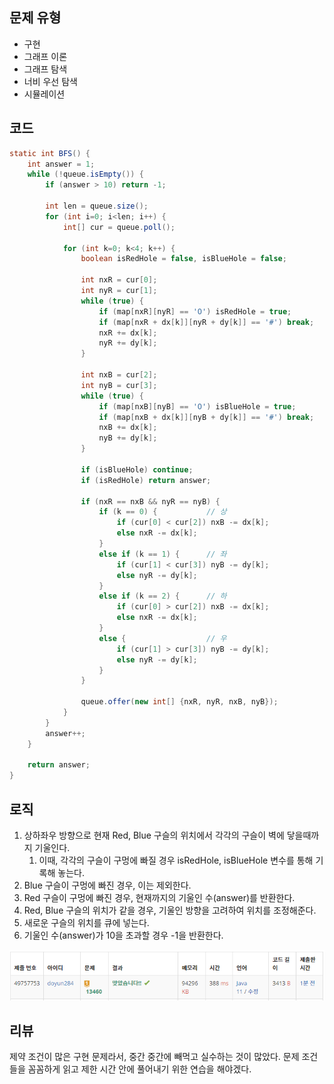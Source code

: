 ## 문제 유형
- 구현
- 그래프 이론
- 그래프 탐색
- 너비 우선 탐색
- 시뮬레이션

## 코드
```java
static int BFS() {
    int answer = 1;
    while (!queue.isEmpty()) {
        if (answer > 10) return -1;

        int len = queue.size();
        for (int i=0; i<len; i++) {
            int[] cur = queue.poll();

            for (int k=0; k<4; k++) {
                boolean isRedHole = false, isBlueHole = false;

                int nxR = cur[0];
                int nyR = cur[1];
                while (true) {
                    if (map[nxR][nyR] == 'O') isRedHole = true;
                    if (map[nxR + dx[k]][nyR + dy[k]] == '#') break;
                    nxR += dx[k];
                    nyR += dy[k];
                }

                int nxB = cur[2];
                int nyB = cur[3];
                while (true) {
                    if (map[nxB][nyB] == 'O') isBlueHole = true;
                    if (map[nxB + dx[k]][nyB + dy[k]] == '#') break;
                    nxB += dx[k];
                    nyB += dy[k];
                }

                if (isBlueHole) continue;
                if (isRedHole) return answer;

                if (nxR == nxB && nyR == nyB) {
                    if (k == 0) {           // 상
                        if (cur[0] < cur[2]) nxB -= dx[k];
                        else nxR -= dx[k];
                    }
                    else if (k == 1) {      // 좌
                        if (cur[1] < cur[3]) nyB -= dy[k];
                        else nyR -= dy[k];
                    }
                    else if (k == 2) {      // 하
                        if (cur[0] > cur[2]) nxB -= dx[k];
                        else nxR -= dx[k];
                    }
                    else {                  // 우
                        if (cur[1] > cur[3]) nyB -= dy[k];
                        else nyR -= dy[k];
                    }
                }

                queue.offer(new int[] {nxR, nyR, nxB, nyB});
            }
        }
        answer++;
    }

    return answer;
}
```

## 로직
1. 상하좌우 방향으로 현재 Red, Blue 구슬의 위치에서 각각의 구슬이 벽에 닿을때까지 기울인다.
   1. 이때, 각각의 구슬이 구멍에 빠질 경우 isRedHole, isBlueHole 변수를 통해 기록해 놓는다.
2. Blue 구슬이 구멍에 빠진 경우, 이는 제외한다.
3. Red 구슬이 구멍에 빠진 경우, 현재까지의 기울인 수(answer)를 반환한다.
4. Red, Blue 구슬의 위치가 같을 경우, 기울인 방향을 고려하여 위치를 조정해준다.
5. 새로운 구슬의 위치를 큐에 넣는다.
6. 기울인 수(answer)가 10을 초과할 경우 -1을 반환한다.

![img.png](img.png)

## 리뷰
제약 조건이 많은 구현 문제라서, 중간 중간에 빼먹고 실수하는 것이 많았다.
문제 조건들을 꼼꼼하게 읽고 제한 시간 안에 풀어내기 위한 연습을 해야겠다.